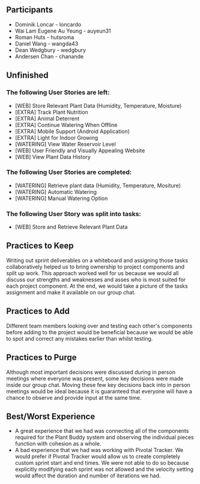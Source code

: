 ## Participants
- Dominik Loncar - loncardo
- Wai Lam Eugene Au Yeung - auyeun31
- Roman Huts - hutsroma
- Daniel Wang - wangda43
- Dean Wedgbury - wedgbury
- Andersen Chan - chanande

## Unfinished
### The following User Stories are left:
- [WEB] Store Relevant Plant Data (Humidity, Temperature, Moisture)
- [EXTRA] Track Plant Nutrition
- [EXTRA] Animal Deterrent
- [EXTRA] Continue Watering When Offline
- [EXTRA] Mobile Support (Android Application)
- [EXTRA] Light for Indoor Growing
- [WATERING] View Water Reservoir Level
- [WEB] User Friendly and Visually Appealing Website
- [WEB] View Plant Data History
### The following User Stories are completed:
- [WATERING] Retrieve plant data (Humidity, Temperature, Mositure)
- [WATERING] Automatic Watering
- [WATERING] Manual Watering Option
### The following User Story was split into tasks:
- [WEB] Store and Retrieve Relevant Plant Data

## Practices to Keep
Writing out sprint deliverables on a whiteboard
and assigning those tasks collaboratively helped us to bring ownership to project components and split up work.
This approach worked well for us because we would all discuss our strengths and weaknesses and asses
who is most suited for each project component. At the end, we would take a picture of the tasks assignment
and make it available on our group chat.

## Practices to Add
Different team members looking over and testing each other's components before adding to the project would be beneficial
because we would be able to spot and correct any mistakes earlier than whilst testing.

## Practices to Purge
Although most important decisions were discussed during in person meetings where everyone was present,
some key decisions were made inside our group chat. Moving these few key decisions back into in person meetings would
be ideal because it is guaranteed that everyone will have a chance to observe and provide input at the same time.

## Best/Worst Experience
- A great experience that we had was connecting all of the components required for the Plant Buddy
system and observing the individual pieces function with cohesion as a whole.
- A bad experience that we had was working with Pivotal Tracker. We would prefer if Pivotal Tracker would allow
us to create completely custom sprint start and end times. We were not able to do so because explicitly modifying each
sprint was not allowed and the velocity setting would affect the duration and number of iterations we had.
